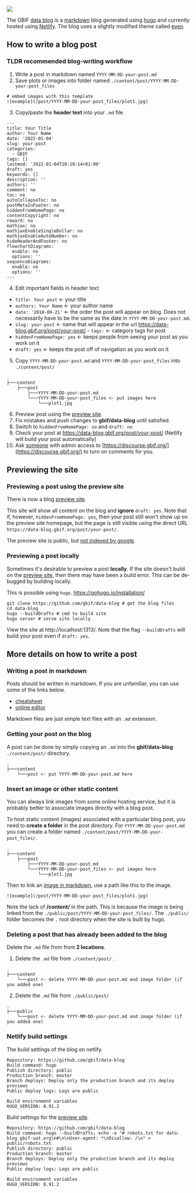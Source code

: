 
![](https://raw.githubusercontent.com/gbif/data-blog/master/static/logo.png)

The GBIF [data blog](https://data-blog.gbif.org/) is a [markdown](https://github.com/adam-p/markdown-here/wiki/Markdown-Cheatsheet) blog generated using [hugo](https://gohugo.io/) and currently hosted using [Netlify](https://www.netlify.com/).  The blog uses a slightly modified theme called [even](https://github.com/olOwOlo/hugo-theme-even).  

How to write a blog post 
------
### TLDR recommended blog-writing workflow 

1. Write a post in markdown named `YYYY-MM-DD-your-post.md` 
2. Save plots or images into folder named `./content/post/YYYY-MM-DD-your-post_files`

```
# embed images with this template
![example](/post/YYYY-MM-DD-your-post_files/plot1.jpg)
```

3. Copy/paste the **header text** into your `.md` file. 
```
---
title: Your Title
author: Your Name
date: '2022-01-04'
slug: your-post
categories:
  - GBIF
tags: []
lastmod: '2022-01-04T10:19:14+01:00'
draft: yes
keywords: []
description: ''
authors: ''
comment: no
toc: no
autoCollapseToc: no
postMetaInFooter: no
hiddenFromHomePage: no
contentCopyright: no
reward: no
mathjax: no
mathjaxEnableSingleDollar: no
mathjaxEnableAutoNumber: no
hideHeaderAndFooter: no
flowchartDiagrams:
  enable: no
  options: ''
sequenceDiagrams:
  enable: no
  options: ''
---

```
4. Edit important fields in header text: 
 
 - `title: Your post` <- your title 
 - `authors: Your Name` <- your author name
 - `date: '2018-09-21'` <- the order the post will appear on blog. Does not necessarily have to be the same as the date in  `YYYY-MM-DD-your-post.md`. 
 - `slug: your-post` <- name that will appear in the url https://data-blog.gbif.org/post/your-post/  - `tags:` <- category tags for post
 - `hiddenFromHomePage: yes` <- keeps people from seeing your post as you work on it
 - `draft: yes` <- keeps the post off of navigation as you work on it 
5. Copy `YYYY-MM-DD-your-post.md` and `YYYY-MM-DD-your-post_files` into `./content/post/`
```
.
├───content
    ├───post
        ├───YYYY-MM-DD-your-post.md
        └───YYYY-MM-DD-your-post_files <- put images here
            └───plot1.jpg
```
6. Preview post using the [preview site](https://data-blog.gbif-uat.org/).
7. Fix mistakes and push changes to **gbif/data-blog** until satisfied. 
8. Switch to `hiddenFromHomePage: no` and `draft: no`
9. Check your post at https://data-blog.gbif.org/post/your-post/ (Netlify will build your post automatically)
10. Ask [someone](https://github.com/jhnwllr) with admin access to [https://discourse.gbif.org/](https://discourse.gbif.org/) to turn on comments for you.  

Previewing the site
------
### Previewing a post using the preview site

There is now a blog [preview site](https://data-blog.gbif-uat.org/). 

This site will show all content on the blog and **ignore** `draft: yes`. Note that if, however, `hiddenFromHomePage: yes`, then your post still won't show up on the preview site homepage, but the page is still visible using the direct URL `https://data-blog.gbif.org/post/your-post/`.

The preview site is public, but [not indexed by google](https://data-blog.gbif-uat.org/robots.txt). 

### Previewing a post locally 


Sometimes it's desirable to preview a post **locally**. If the site doesn't build on the [preview site](https://data-blog.gbif-uat.org/), then there may have been a build error. This can be de-bugged by building locally. 

This is possible using `hugo`. https://gohugo.io/installation/

```shell
git clone https://github.com/gbif/data-blog # get the blog files
cd data-blog
hugo --buildDrafts # cmd to build site
hugo server # serve site locally  
```

View the site at http://localhost:1313/. Note that the flag `--buildDrafts` will build your post even if `draft: yes`. 

More details on how to write a post
------
### Writing a post in markdown

Posts should be written in markdown. If you are unfamiliar, you can use some of the links below. 

* [cheatsheet](https://github.com/adam-p/markdown-here/wiki/Markdown-Cheatsheet)
* [online editor](https://stackedit.io/app#)

Markdown files are just simple text files with an `.md` extension. 

### Getting your post on the blog 

A post can be done by simply copying an `.md` into the **gbif/data-blog** `./content/post/` directory. 

```
.
├───content
    └───post <- put YYYY-MM-DD-your-post.md here
```

### Insert an image or other static content 

You can always link images from some online hosting service, but it is probably better to associate images directly with a blog post. 

To host static content (images) associated with a particular blog post, you need to **create a folder** in the post directory. For `YYYY-MM-DD-your-post.md` you can create a folder named `./content/post/YYYY-MM-DD-your-post_files/`. 

```
.
├───content
    ├───post
        ├───YYYY-MM-DD-your-post.md
        └───YYYY-MM-DD-your-post_files <- put images here
            └───plot1.jpg
```

Then to link an [image in markdown](https://github.com/adam-p/markdown-here/wiki/Markdown-Cheatsheet#images), use a path like this to the image. 

```
![example](/post/YYYY-MM-DD-your-post_files/plot1.jpg)
```
Note the lack of **/content/** in the path. This is because the image is being linked from the `./public/post/YYYY-MM-DD-your-post_files/`. The `./public/` folder becomes the `.` root directory when the site is built by hugo.  

### Deleting a post that has already been added to the blog 

Delete the `.md` file from from **2 locations**.

1. Delete the `.md` file from `./content/post/` .

```
.
├───content
    └───post <- delete YYYY-MM-DD-your-post.md and image folder (if you added one)
```

2. Delete the `.md` file from `./public/post/`

```
.
├───public
    └───post <- delete YYYY-MM-DD-your-post.md and image folder (if you added one)
```


### Netlify build settings 

The build settings of the blog on netlify. 

```
Repository: https://github.com/gbif/data-blog
Build command: hugo
Publish directory: public
Production branch: master
Branch deploys: Deploy only the production branch and its deploy previews
Public deploy logs: Logs are public

Build environment variables
HUGO_VERSION: 0.91.2
```

Build settings for the [preview site](https://data-blog.gbif-uat.org/).

```
Repository: https://github.com/gbif/data-blog
Build command: hugo --buildDrafts; echo -e "# robots.txt for data-blog.gbif-uat.org\n#\n\nUser-agent: *\nDisallow: /\n" > public/robots.txt
Publish directory: public
Production branch: master
Branch deploys: Deploy only the production branch and its deploy previews
Public deploy logs: Logs are public

Build environment variables
HUGO_VERSION: 0.91.2
```


